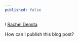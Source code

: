 ```yaml
---
published: false
---
```

! [Rachel Demita](/images/RachelDemita.jpg)

How can I publish this blog post?
